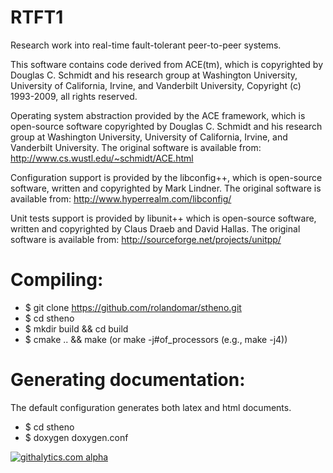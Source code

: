 RTFT1
=====

Research work into real-time fault-tolerant peer-to-peer systems.

This software contains code derived from ACE(tm), which is copyrighted
by Douglas C. Schmidt and his research group at Washington University,
University of California, Irvine, and Vanderbilt University, Copyright
(c) 1993-2009, all rights reserved.

Operating system abstraction provided by the ACE framework, which is
open-source software copyrighted by Douglas C. Schmidt and his
research group at Washington University, University of California,
Irvine, and Vanderbilt University. The original software is available
from:
http://www.cs.wustl.edu/~schmidt/ACE.html

Configuration support is provided by the libconfig++, which is
open-source software, written and copyrighted by Mark Lindner. The
original software is available from:
http://www.hyperrealm.com/libconfig/

Unit tests support is provided by libunit++ which is open-source
software, written and copyrighted by Claus Draeb and David Hallas. The
original software is available from:
http://sourceforge.net/projects/unitpp/

Compiling:
==========

* $ git clone https://github.com/rolandomar/stheno.git
* $ cd stheno
* $ mkdir build && cd build
* $ cmake .. && make (or make -j#of_processors (e.g., make -j4))

Generating documentation:
=========================

The default configuration generates both latex and html documents.
* $ cd stheno
* $ doxygen doxygen.conf

[![githalytics.com alpha](https://cruel-carlota.pagodabox.com/602d4c5d57783f779f0dab6a9540870f "githalytics.com")](http://githalytics.com/rolandomar/stheno)
